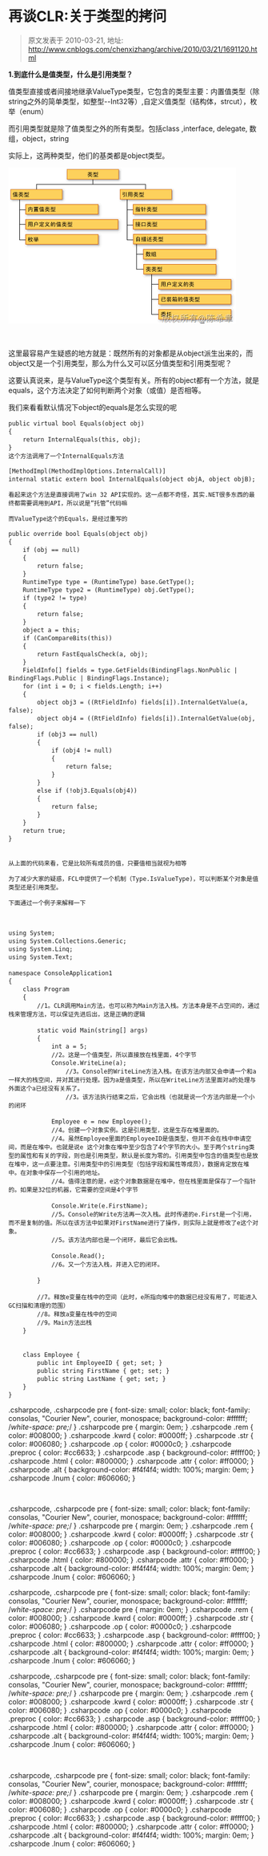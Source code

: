 # 再谈CLR:关于类型的拷问 
> 原文发表于 2010-03-21, 地址: http://www.cnblogs.com/chenxizhang/archive/2010/03/21/1691120.html 


**1.到底什么是值类型，什么是引用类型？**

 值类型直接或者间接地继承ValueType类型，它包含的类型主要：内置值类型（除string之外的简单类型，如整型--Int32等）,自定义值类型（结构体，strcut），枚举（enum）

 而引用类型就是除了值类型之外的所有类型。包括class ,interface, delegate, 数组，object，string

 实际上，这两种类型，他们的基类都是object类型。

 [![20083317122390650](./images/1691120-20083317122390650_thumb.gif "20083317122390650")](http://images.cnblogs.com/cnblogs_com/chenxizhang/WindowsLiveWriter/CLR_8858/20083317122390650_2.gif) 

  

 这里最容易产生疑惑的地方就是：既然所有的对象都是从object派生出来的，而object又是一个引用类型，那么为什么又可以区分值类型和引用类型呢？

 这要认真说来，是与ValueType这个类型有关。所有的object都有一个方法，就是equals，这个方法决定了如何判断两个对象（或值）是否相等。

 我们来看看默认情况下object的equals是怎么实现的呢


```
public virtual bool Equals(object obj)
{
    return InternalEquals(this, obj);
}
这个方法调用了一个InternalEquals方法
```

```
[MethodImpl(MethodImplOptions.InternalCall)]
internal static extern bool InternalEquals(object objA, object objB);

```

```
看起来这个方法是直接调用了win 32 API实现的。这一点都不奇怪，其实.NET很多东西的最终都需要调用到API，所以说是“托管”代码嘛
```

```
而ValueType这个的Equals，是经过重写的
```

```
public override bool Equals(object obj)
{
    if (obj == null)
    {
        return false;
    }
    RuntimeType type = (RuntimeType) base.GetType();
    RuntimeType type2 = (RuntimeType) obj.GetType();
    if (type2 != type)
    {
        return false;
    }
    object a = this;
    if (CanCompareBits(this))
    {
        return FastEqualsCheck(a, obj);
    }
    FieldInfo[] fields = type.GetFields(BindingFlags.NonPublic | BindingFlags.Public | BindingFlags.Instance);
    for (int i = 0; i < fields.Length; i++)
    {
        object obj3 = ((RtFieldInfo) fields[i]).InternalGetValue(a, false);
        object obj4 = ((RtFieldInfo) fields[i]).InternalGetValue(obj, false);
        if (obj3 == null)
        {
            if (obj4 != null)
            {
                return false;
            }
        }
        else if (!obj3.Equals(obj4))
        {
            return false;
        }
    }
    return true;
}

 
从上面的代码来看，它是比较所有成员的值，只要值相当就视为相等
```

```
为了减少大家的疑惑，FCL中提供了一个机制（Type.IsValueType)，可以判断某个对象是值类型还是引用类型。
```

```
下面通过一个例子来解释一下
```

```
 
```

```
using System;
using System.Collections.Generic;
using System.Linq;
using System.Text;

namespace ConsoleApplication1
{
    class Program
    {
        //1。CLR调用Main方法，也可以称为Main方法入栈。方法本身是不占空间的，通过栈来管理方法，可以保证先进后出，这是正确的逻辑

        static void Main(string[] args)
        {
            int a = 5;
            //2。这是一个值类型，所以直接放在栈里面，4个字节
            Console.WriteLine(a);
                //3。Console的WriteLine方法入栈。在该方法内部又会申请一个和a一样大的栈空间，并对其进行处理。因为a是值类型，所以在WriteLine方法里面对a的处理与外面这个a已经没有关系了。
                //3。该方法执行结束之后，它会出栈（也就是说一个方法内部是一个小的闭环

            Employee e = new Employee();
            //4。创建一个对象实例。这是引用类型，这是生存在堆里面的。
            //4。虽然Employee里面的EmployeeID是值类型，但并不会在栈中申请空间，而是在堆中。也就是说e 这个对象在堆中至少包含了4个字节的大小。至于两个string类型的属性和有关的字段，则也是引用类型，默认是长度为零的。引用类型中包含的值类型也是放在堆中，这一点要注意。引用类型中的引用类型（包括字段和属性等成员），数据肯定放在堆中。在对象中保存一个引用的地址。
            //4。值得注意的是，e这个对象数据是在堆中，但在栈里面是保存了一个指针的。如果是32位的机器，它需要的空间是4个字节

            Console.Write(e.FirstName);
            //5。Console的Write方法再一次入栈。此时传递的e.First是一个引用，而不是复制的值。所以在该方法中如果对FirstName进行了操作，则实际上就是修改了e这个对象。
            //5。该方法内部也是一个闭环，最后它会出栈。

            Console.Read();
            //6。又一个方法入栈，并进入它的闭环。

        }

        //7。释放e变量在栈中的空间（此时，e所指向堆中的数据已经没有用了，可能进入GC扫描和清理的范围）
        //8。释放a变量在栈中的空间
        //9。Main方法出栈
    }


    class Employee {
        public int EmployeeID { get; set; }
        public string FirstName { get; set; }
        public string LastName { get; set; }
    }
}

```

.csharpcode, .csharpcode pre
{
 font-size: small;
 color: black;
 font-family: consolas, "Courier New", courier, monospace;
 background-color: #ffffff;
 /*white-space: pre;*/
}
.csharpcode pre { margin: 0em; }
.csharpcode .rem { color: #008000; }
.csharpcode .kwrd { color: #0000ff; }
.csharpcode .str { color: #006080; }
.csharpcode .op { color: #0000c0; }
.csharpcode .preproc { color: #cc6633; }
.csharpcode .asp { background-color: #ffff00; }
.csharpcode .html { color: #800000; }
.csharpcode .attr { color: #ff0000; }
.csharpcode .alt 
{
 background-color: #f4f4f4;
 width: 100%;
 margin: 0em;
}
.csharpcode .lnum { color: #606060; }


```
 

```

.csharpcode, .csharpcode pre
{
 font-size: small;
 color: black;
 font-family: consolas, "Courier New", courier, monospace;
 background-color: #ffffff;
 /*white-space: pre;*/
}
.csharpcode pre { margin: 0em; }
.csharpcode .rem { color: #008000; }
.csharpcode .kwrd { color: #0000ff; }
.csharpcode .str { color: #006080; }
.csharpcode .op { color: #0000c0; }
.csharpcode .preproc { color: #cc6633; }
.csharpcode .asp { background-color: #ffff00; }
.csharpcode .html { color: #800000; }
.csharpcode .attr { color: #ff0000; }
.csharpcode .alt 
{
 background-color: #f4f4f4;
 width: 100%;
 margin: 0em;
}
.csharpcode .lnum { color: #606060; }


.csharpcode, .csharpcode pre
{
 font-size: small;
 color: black;
 font-family: consolas, "Courier New", courier, monospace;
 background-color: #ffffff;
 /*white-space: pre;*/
}
.csharpcode pre { margin: 0em; }
.csharpcode .rem { color: #008000; }
.csharpcode .kwrd { color: #0000ff; }
.csharpcode .str { color: #006080; }
.csharpcode .op { color: #0000c0; }
.csharpcode .preproc { color: #cc6633; }
.csharpcode .asp { background-color: #ffff00; }
.csharpcode .html { color: #800000; }
.csharpcode .attr { color: #ff0000; }
.csharpcode .alt 
{
 background-color: #f4f4f4;
 width: 100%;
 margin: 0em;
}
.csharpcode .lnum { color: #606060; }

.csharpcode, .csharpcode pre
{
 font-size: small;
 color: black;
 font-family: consolas, "Courier New", courier, monospace;
 background-color: #ffffff;
 /*white-space: pre;*/
}
.csharpcode pre { margin: 0em; }
.csharpcode .rem { color: #008000; }
.csharpcode .kwrd { color: #0000ff; }
.csharpcode .str { color: #006080; }
.csharpcode .op { color: #0000c0; }
.csharpcode .preproc { color: #cc6633; }
.csharpcode .asp { background-color: #ffff00; }
.csharpcode .html { color: #800000; }
.csharpcode .attr { color: #ff0000; }
.csharpcode .alt 
{
 background-color: #f4f4f4;
 width: 100%;
 margin: 0em;
}
.csharpcode .lnum { color: #606060; }


  
 


.csharpcode, .csharpcode pre
{
 font-size: small;
 color: black;
 font-family: consolas, "Courier New", courier, monospace;
 background-color: #ffffff;
 /*white-space: pre;*/
}
.csharpcode pre { margin: 0em; }
.csharpcode .rem { color: #008000; }
.csharpcode .kwrd { color: #0000ff; }
.csharpcode .str { color: #006080; }
.csharpcode .op { color: #0000c0; }
.csharpcode .preproc { color: #cc6633; }
.csharpcode .asp { background-color: #ffff00; }
.csharpcode .html { color: #800000; }
.csharpcode .attr { color: #ff0000; }
.csharpcode .alt 
{
 background-color: #f4f4f4;
 width: 100%;
 margin: 0em;
}
.csharpcode .lnum { color: #606060; }


